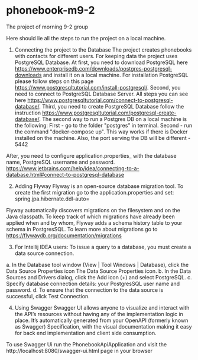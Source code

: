 # phonebook-m9-2
The project of morning 9-2 group

Here should lie all the steps to run the project on a local machine.

1. Connecting the project to the Database
The project creates phonebooks with contacts for different users.
For keeping data the project uses PostgreSQL Database.
At first, you need to download PostgreSQL here 
https://www.enterprisedb.com/downloads/postgres-postgresql-downloads and install it on a local machine.
For installation PostgreSQL please follow steps on this page https://www.postgresqltutorial.com/install-postgresql/.
Second, you need to connect to PostgreSQL Database Server. All steps you can see here 
https://www.postgresqltutorial.com/connect-to-postgresql-database/.
Third, you need to create PostgreSQL Database follow the instruction 
https://www.postgresqltutorial.com/postgresql-create-database/.
The second way to run a Postgres DB on a local machine is the following:
First - go to the folder "postgres" in terminal.
Second - run the command "docker-compose up".
This way works if there is Docker installed on the machine. Also, the port serving the DB will be different - 5442

After, you need to configure application.properties_ with the database name, PostgreSQL username and password.
https://www.jetbrains.com/help/idea/connecting-to-a-database.html#connect-to-postgresql-database

2. Adding Flyway
Flyway is an open-source database migration tool.
To create the first migration go to the application.properties and set:
spring.jpa.hibernate.ddl-auto=

Flyway automatically discovers migrations on the filesystem and on the Java classpath.
To keep track of which migrations have already been applied when and by whom, Flyway adds a schema history table to your schema in PostgresSQL.
To learn more about migrations go to https://flywaydb.org/documentation/migrations

3. For Intellij IDEA users:
To issue a query to a database, you must create a data source connection. 

a. In the Database tool window (View | Tool Windows | Database), click the Data Source Properties icon The Data Source Properties icon.
b. In the Data Sources and Drivers dialog, click the Add icon (+) and select PostgreSQL.
c. Specify database connection details: your PostgresSQL user name and password. 
d. To ensure that the connection to the data source is successful, click Test Connection.

4. Using Swagger
Swagger UI allows anyone to visualize and interact with the API’s resources without having any of the implementation logic in place. 
It’s automatically generated from your OpenAPI (formerly known as Swagger) Specification, 
with the visual documentation making it easy for back end implementation and client side consumption.

To use Swagger Ui run the PhonebookApiApplication and visit the http://localhost:8080/swagger-ui.html page in your browser
